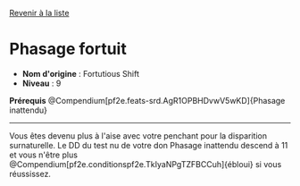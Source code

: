 [Revenir à la liste](..)

# Phasage fortuit

 * **Nom d'origine** : Fortutious Shift
 * **Niveau** : 9


<p><span id="ctl00_MainContent_DetailedOutput"><strong>Prérequis</strong> @Compendium[pf2e.feats-srd.AgR1OPBHDvwV5wKD]{Phasage inattendu}<br></span></p>
<hr>
<p>Vous êtes devenu plus à l'aise avec votre penchant pour la disparition surnaturelle. Le DD du test nu de votre don Phasage inattendu descend à 11 et vous n'être plus @Compendium[pf2e.conditionspf2e.TkIyaNPgTZFBCCuh]{ébloui} si vous réussissez.&nbsp;</p>